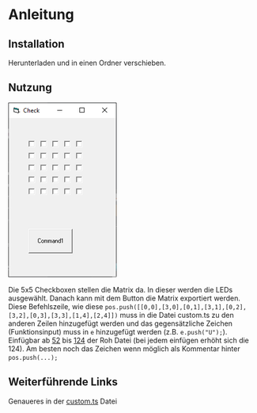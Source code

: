 # Anleitung
## Installation
Herunterladen und in einen Ordner verschieben.
## Nutzung
![](/docs/Creator.PNG)

Die 5x5 Checkboxen stellen die Matrix da. 
In dieser werden die LEDs ausgewählt.
Danach kann mit dem Button die Matrix exportiert werden.
Diese Befehlszeile, wie diese
`pos.push([[0,0],[3,0],[0,1],[3,1],[0,2],[3,2],[0,3],[3,3],[1,4],[2,4]])`
muss in die Datei custom.ts zu den anderen Zeilen hinzugefügt werden und das gegensätzliche Zeichen (Funktionsinput) muss in `e` hinzugefügt werden (z.B. `e.push("U");`). Einfügbar ab [52](https://github.com/RaphaelKlug/demonstrationInformatik/blob/520e7b2f991df09d9fc8df745832a00dcf19ad2b/src/roh/custom.ts#L52) bis [124](https://github.com/RaphaelKlug/demonstrationInformatik/blob/520e7b2f991df09d9fc8df745832a00dcf19ad2b/src/roh/custom.ts#L124) der Roh Datei (bei jedem einfügen erhöht sich die 124). Am besten noch das Zeichen wenn möglich als Kommentar hinter `pos.push(...);`
## Weiterführende Links
Genaueres in der [custom.ts](/src/roh/custom.ts) Datei
